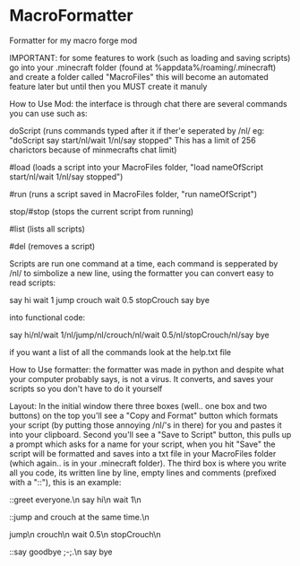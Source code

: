 # MacroFormatter
Formatter for my macro forge mod

IMPORTANT:
for some features to work (such as loading and saving scripts)
go into your .minecraft folder (found at %appdata%/roaming/.minecraft)
and create a folder called "MacroFiles" this will become an automated 
feature later but until then you MUST create it manuly


How to Use Mod:
the interface is through chat there are several commands you can use such as:

doScript (runs commands typed after it if ther'e seperated by /nl/ eg: "doScript say start/nl/wait 1/nl/say stopped"
  This has a limit of 256 charictors because of minmecrafts chat limit)
  
  #load (loads a script into your MacroFiles folder, "load nameOfScript start/nl/wait 1/nl/say stopped")
  
  #run (runs a script saved in MacroFiles folder, "run nameOfScript")
  
  stop/#stop (stops the current script from running)
  
  #list (lists all scripts)
  
  #del (removes a script)


Scripts are run one command at a time, each command is sepperated by /nl/ to simbolize a new line, using the formatter
you can convert easy to read scripts:

say hi
wait 1
jump
crouch
wait 0.5
stopCrouch
say bye

into functional code:

say hi/nl/wait 1/nl/jump/nl/crouch/nl/wait 0.5/nl/stopCrouch/nl/say bye

if you want a list of all the commands look at the help.txt file


How to Use formatter:
the formatter was made in python and despite what your computer probably says, is not a virus.
It converts, and saves your scripts so you don't have to do it yourself

Layout:
In the initial window there three boxes (well.. one box and two buttons) on the top you'll see a "Copy and Format" button which 
formats your script (by putting those annoying /nl/'s in there) for you and pastes it into your clipboard. Second you'll see a
"Save to Script" button, this pulls up a prompt which asks for a name for your script, when you hit "Save" the script will be
formatted and saves into a txt file in your MacroFiles folder (which again.. is in your .minecraft folder). The third box is
where you write all you code, its written line by line, empty lines and comments (prefixed with a "::"), this is an example:

::greet everyone.\n
say hi\n
wait 1\n

::jump and crouch at the same time.\n

jump\n
crouch\n
wait 0.5\n
stopCrouch\n

::say goodbye ;-;.\n
say bye

